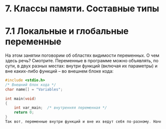 # 7. Классы памяти. Составные типы

# 7.1 Локальные и глобальные переменные

На этом занятии поговорим об областях видимости переменных. О чем здесь речь? Смотрите. Переменные в программе можно объявлять, по сути, в двух разных местах: внутри функций (включая их параметры) и вне каких-либо функций – во внешнем блоке кода:

```c
#include <stdio.h>
/* Внешний блок кода */
char name[] = "Variables";
 
int main(void) 
{
    int var_main;  /* внутренняя переменная */
    return 0;
}
Так вот, переменные внутри функций и вне их ведут себя по-разному. Начнем с внутренних переменных.